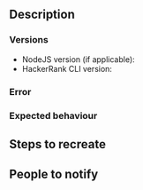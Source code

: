 <!-- Please use the appropriate issue title format:
    BUG REPORT
    Bug: {Short description of bug}

    SUGGESTION
    Suggestion: {Short description of suggestion}

    OTHER
    {Question|Discussion|Whatever}: {Short description} -->


## Description
<!-- Describe the bug or suggestion in detail -->

### Versions

- NodeJS version (if applicable):
- HackerRank CLI version:

### Error
<!-- Put error here. Exceptions, and full traceback if possible. -->
 
### Expected behaviour
<!-- Put expected behaviour here -->

## Steps to recreate
<!-- Describe the steps here -->

## People to notify
<!-- Please @mention relevant people here:-->
